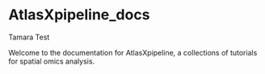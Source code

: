 # AtlasXpipeline_docs

Tamara Test

Welcome to the documentation for AtlasXpipeline, a collections of tutorials for spatial omics analysis.

